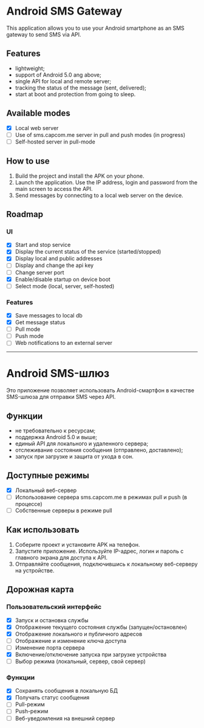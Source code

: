 # Android SMS Gateway

This application allows you to use your Android smartphone as an SMS gateway to send SMS via API.

## Features

- lightweight;
- support of Android 5.0 ang above;
- single API for local and remote server;
- tracking the status of the message (sent, delivered);
- start at boot and protection from going to sleep.

## Available modes

- [x] Local web server
- [ ] Use of sms.capcom.me server in pull and push modes (in progress)
- [ ] Self-hosted server in pull-mode

## How to use

1. Build the project and install the APK on your phone.
2. Launch the application. Use the IP address, login and password from the main screen to access the API.
3. Send messages by connecting to a local web server on the device.

## Roadmap

### UI

- [x] Start and stop service
- [x] Display the current status of the service (started/stopped)
- [x] Display local and public addresses
- [ ] Display and change the api key
- [ ] Change server port
- [x] Enable/disable startup on device boot
- [ ] Select mode (local, server, self-hosted)

### Features

- [x] Save messages to local db
- [x] Get message status
- [ ] Pull mode
- [ ] Push mode
- [ ] Web notifications to an external server

---

# Android SMS-шлюз

Это приложение позволяет использовать Android-смартфон в качестве SMS-шлюза для отправки SMS через API.

## Функции

- не требовательно к ресурсам;
- поддержка Android 5.0 и выше;
- единый API для локального и удаленного сервера;
- отслеживание состояния сообщения (отправлено, доставлено);
- запуск при загрузке и защита от ухода в сон.

## Доступные режимы

- [x] Локальный веб-сервер
- [ ] Использование сервера sms.capcom.me в режимах pull и push (в процессе)
- [ ] Собственные серверы в режиме pull

## Как использовать

1. Соберите проект и установите APK на телефон.
2. Запустите приложение. Используйте IP-адрес, логин и пароль с главного экрана для доступа к API.
3. Отправляйте сообщения, подключившись к локальному веб-серверу на устройстве.

## Дорожная карта

### Пользовательский интерфейс

- [x] Запуск и остановка службы
- [x] Отображение текущего состояния службы (запущен/остановлен)
- [x] Отображение локального и публичного адресов
- [ ] Отображение и изменение ключа доступа
- [ ] Изменение порта сервера
- [x] Включение/отключение запуска при загрузке устройства
- [ ] Выбор режима (локальный, сервер, свой сервер)

### Функции

- [x] Сохранять сообщения в локальную БД
- [x] Получать статус сообщения
- [ ] Pull-режим
- [ ] Push-режим
- [ ] Веб-уведомления на внешний сервер
